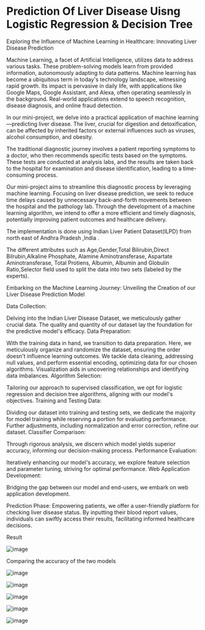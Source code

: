 # Prediction Of Liver Disease Uisng Logistic Regression & Decision Tree

Exploring the Influence of Machine Learning in Healthcare: Innovating Liver Disease Prediction

Machine Learning, a facet of Artificial Intelligence, utilizes data to address various tasks. These problem-solving models learn from provided information, autonomously adapting to data patterns. Machine learning has become a ubiquitous term in today's technology landscape, witnessing rapid growth. Its impact is pervasive in daily life, with applications like Google Maps, Google Assistant, and Alexa, often operating seamlessly in the background. Real-world applications extend to speech recognition, disease diagnosis, and online fraud detection.

In our mini-project, we delve into a practical application of machine learning—predicting liver disease. The liver, crucial for digestion and detoxification, can be affected by inherited factors or external influences such as viruses, alcohol consumption, and obesity.

The traditional diagnostic journey involves a patient reporting symptoms to a doctor, who then recommends specific tests based on the symptoms. These tests are conducted at analysis labs, and the results are taken back to the hospital for examination and disease identification, leading to a time-consuming process.

Our mini-project aims to streamline this diagnostic process by leveraging machine learning. Focusing on liver disease prediction, we seek to reduce time delays caused by unnecessary back-and-forth movements between the hospital and the pathology lab. Through the development of a machine learning algorithm, we intend to offer a more efficient and timely diagnosis, potentially improving patient outcomes and healthcare delivery.

The implementation is done using Indian Liver Patient Dataset(ILPD) from north east of Andhra Pradesh ,India .

The different attributes such as Age,Gender,Total Bilirubin,Direct Bilrubin,Alkaline Phosphate,  Alamine Aminotransferase, Aspartate Aminotransferase, Total Protiens, Albumin, Albumin and Globulin Ratio,Selector field used to split the data into two sets (labeled by the experts).

Embarking on the Machine Learning Journey: Unveiling the Creation of our Liver Disease Prediction Model

Data Collection:

Delving into the Indian Liver Disease Dataset, we meticulously gather crucial data. The quality and quantity of our dataset lay the foundation for the predictive model's efficacy.
Data Preparation:

With the training data in hand, we transition to data preparation. Here, we meticulously organize and randomize the dataset, ensuring the order doesn't influence learning outcomes. We tackle data cleaning, addressing null values, and perform essential encoding, optimizing data for our chosen algorithms. Visualization aids in uncovering relationships and identifying data imbalances.
Algorithm Selection:

Tailoring our approach to supervised classification, we opt for logistic regression and decision tree algorithms, aligning with our model's objectives.
Training and Testing Data:

Dividing our dataset into training and testing sets, we dedicate the majority for model training while reserving a portion for evaluating performance. Further adjustments, including normalization and error correction, refine our dataset.
Classifier Comparison:

Through rigorous analysis, we discern which model yields superior accuracy, informing our decision-making process.
Performance Evaluation:

Iteratively enhancing our model's accuracy, we explore feature selection and parameter tuning, striving for optimal performance.
Web Application Development:

Bridging the gap between our model and end-users, we embark on web application development. 

Prediction Phase:
Empowering patients, we offer a user-friendly platform for checking liver disease status. By inputting their blood report values, individuals can swiftly access their results, facilitating informed healthcare decisions.

Result

![image](https://user-images.githubusercontent.com/69346963/120816677-9a41a580-c56e-11eb-846e-64729a0ae431.png)

Comparing the accuracy of the two models

![image](https://user-images.githubusercontent.com/69346963/120823714-530ae300-c575-11eb-93b5-a7005e88ab79.png)

![image](https://user-images.githubusercontent.com/69346963/120825400-fb6d7700-c576-11eb-883b-0b955c7004bc.png)

![image](https://user-images.githubusercontent.com/69346963/120825518-193adc00-c577-11eb-81e1-b1b69f60ba99.png)



![image](https://user-images.githubusercontent.com/69346963/120823778-6a49d080-c575-11eb-9bad-900bdef9b5ab.png)

![image](https://user-images.githubusercontent.com/69346963/120823844-7a61b000-c575-11eb-9b38-bbfe86342b46.png)

